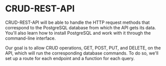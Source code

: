 # CRUD-REST-API

CRUD-REST-API will be able to handle the HTTP request methods that correspond to the PostgreSQL database from which the API gets its data. You'll also learn how to install PostgreSQL and work with it through the command-line interface.

Our goal is to allow CRUD operations, GET, POST, PUT, and DELETE, on the API, which will run the corresponding database commands. To do so, we'll set up a route for each endpoint and a function for each query.
